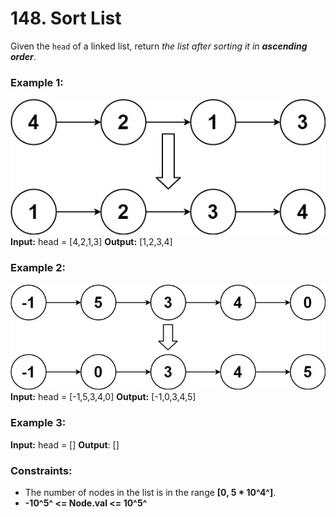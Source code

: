 # 148. Sort List

Given the `head` of a linked list, return *the list after sorting it in **ascending order***.

### Example 1:
![](images/sort_list_1.jpg)
**Input:** head = [4,2,1,3]
**Output:** [1,2,3,4]

### Example 2:
![](images/sort_list_2.jpg)
**Input:** head = [-1,5,3,4,0]
**Output:** [-1,0,3,4,5]

### Example 3:
**Input:** head = []
**Output**: []


### Constraints:
- The number of nodes in the list is in the range **[0, 5 * 10^4^]**.
- **-10^5^ <= Node.val <= 10^5^**